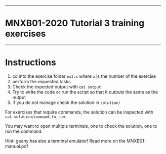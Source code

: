 -------------------------------------------
# MNXB01-2020 Tutorial 3 training exercises
-------------------------------------------

# Instructions

1. cd into the exercise folder `ex3.x` where `x` is the number of the exercise
2. perform the requested tasks
3. Check the expected output with `cat output`
4. Try to write the code or run the script so that it outputs the same as the output
5. If you do not manage check the solution in `solution/`

For exercises that require commands, the solution can be inspected with
`cat solution/command_to_run`

You may want to open multiple terminals, one to check the solution, one to run the command.

Hint: geany has also a terminal emulator! Read more on the MNXB01-manual.pdf
